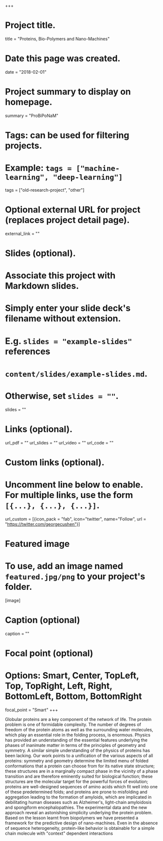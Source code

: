 +++
# Project title.
title = "Proteins, Bio-Polymers and Nano-Machines"

# Date this page was created.
date = "2018-02-01"

# Project summary to display on homepage.
summary = "ProBiPoNaM"

# Tags: can be used for filtering projects.
# Example: `tags = ["machine-learning", "deep-learning"]`
tags = ["old-research-project", "other"]

# Optional external URL for project (replaces project detail page).
external_link = ""

# Slides (optional).
#   Associate this project with Markdown slides.
#   Simply enter your slide deck's filename without extension.
#   E.g. `slides = "example-slides"` references
#   `content/slides/example-slides.md`.
#   Otherwise, set `slides = ""`.
slides = ""

# Links (optional).
url_pdf = ""
url_slides = ""
url_video = ""
url_code = ""

# Custom links (optional).
#   Uncomment line below to enable. For multiple links, use the form `[{...}, {...}, {...}]`.
url_custom = [{icon_pack = "fab", icon="twitter", name="Follow", url = "https://twitter.com/georgecushen"}]

# Featured image
# To use, add an image named `featured.jpg/png` to your project's folder.
[image]
  # Caption (optional)
  caption = ""

  # Focal point (optional)
  # Options: Smart, Center, TopLeft, Top, TopRight, Left, Right, BottomLeft, Bottom, BottomRight
  focal_point = "Smart"
+++

Globular proteins are a key component of the network of life. The protein problem is one of formidable complexity. The number of degrees of freedom of the protein atoms as well as the surrounding water molecules, which play an essential role in the folding process, is enormous. Physics has provided an understanding of the essential features underlying the phases of inanimate matter in terms of the principles of geometry and symmetry. A similar simple understanding of the physics of proteins has been lacking. Our work points to a unification of the various aspects of all proteins: symmetry and geometry determine the limited menu of folded conformations that a protein can choose from for its native state structure; these structures are in a marginally compact phase in the vicinity of a phase transition and are therefore eminently suited for biological function; these structures are the molecular target for the powerful forces of evolution; proteins are well-designed sequences of amino acids which fit well into one of these predetermined folds; and proteins are prone to misfolding and aggregation leading to the formation of amyloids, which are implicated in debilitating human diseases such as Alzheimer's, light-chain amyloidosis and spongiform encephalopathies. The experimental data and the new approach reveal an astonishing simplicity underlying the protein problem. Based on the lesson learnt from biopolymers we have presented a framework for the predictive design of nano-machines. Even in the absence of sequence heterogeneity, protein-like behavior is obtainable for a simple chain molecule with "context" dependent interactions

<!--MANCA PEOPLE E COLLABORATORS-->
